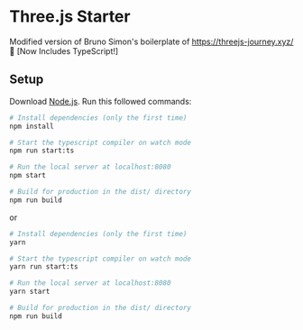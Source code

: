 # Three.js Starter
Modified version of Bruno Simon's boilerplate of https://threejs-journey.xyz/
🚀 [Now Includes TypeScript!]

## Setup
Download [Node.js](https://nodejs.org/en/download/).
Run this followed commands:

``` bash
# Install dependencies (only the first time)
npm install

# Start the typescript compiler on watch mode
npm run start:ts

# Run the local server at localhost:8080
npm start

# Build for production in the dist/ directory
npm run build
```

or

```bash
# Install dependencies (only the first time)
yarn

# Start the typescript compiler on watch mode
yarn run start:ts

# Run the local server at localhost:8080
yarn start

# Build for production in the dist/ directory
npm run build
```